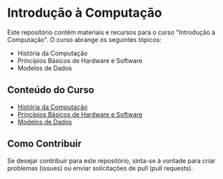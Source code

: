 # Introdução à Computação

Este repositório contém materiais e recursos para o curso "Introdução à Computação". O curso abrange os seguintes tópicos:

- História da Computação
- Princípios Básicos de Hardware e Software
- Modelos de Dados

## Conteúdo do Curso

- [História da Computação](historia-computacao.md)
- [Princípios Básicos de Hardware e Software](principios-hardware-software.md)
- [Modelos de Dados](modelos-dados.md)

## Como Contribuir

Se desejar contribuir para este repositório, sinta-se à vontade para criar problemas (issues) ou enviar solicitações de pull (pull requests).
